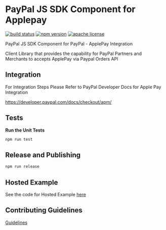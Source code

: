 # PayPal JS SDK Component for Applepay

[![build status][build-badge]][build]
[![npm version][version-badge]][package]
[![apache license][license-badge]][license]

[build-badge]: https://img.shields.io/github/actions/workflow/status/paypal/paypal-applepay-components/main.yml?branch=main&logo=github&style=flat-square
[build]: https://github.com/paypal/paypal-applepay-components/actions?query=workflow%3Abuild
[version-badge]: https://img.shields.io/npm/v/@paypal/applepay-components.svg?style=flat-square
[package]: https://www.npmjs.com/package/@paypal/applepay-components
[license-badge]: https://img.shields.io/npm/l/@paypal/legal-components.svg?style=flat-square
[license]: https://github.com/paypal/paypal-applepay-components/blob/main/LICENSE

PayPal JS SDK Component for PayPal - ApplePay Integration

Client Library that provides the capability for PayPal Partners and Merchants to accepts ApplePay via Paypal Orders API

## Integration

For Integration Steps Please Refer to PayPal Developer Docs for Apple Pay Integration

https://developer.paypal.com/docs/checkout/apm/

## Tests

**Run the Unit Tests**

```bash
npm run test
```

## Release and Publishing

```bash
npm run release
```

## Hosted Example

See the code for Hosted Example [here](https://github.com/paypal-examples/applepay-stage/blob/main/examples/headless.html)

## Contributing Guidelines

[Guidelines](https://github.paypal.com/DigitalGoods-Payments-R/paypal-applepay-components/blob/master/CONTRIBUTING.md)
